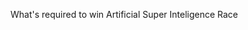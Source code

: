What's required to win Artificial Super Inteligence Race












































